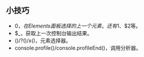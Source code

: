 ## 小技巧
- $0，在Elements面板选择的上一个元素，还有$1、$2等。
- $_，获取上一次控制台输出结果。
- $()/?()/$x()，元素选择器。
- console.profile()/console.profileEnd()，调用分析器。